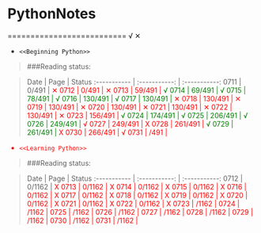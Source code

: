 # PythonNotes


==========================
 √  ✕

* `<<Beginning Python>>`



>###Reading status:

>Date         |  Page 			|   Status
:----------- | :-----------: 	| :-----------:
0711         | 0/491        	| <font color="red">✕<font>
0712         | 0/491        	| <font color="RED">✕<font>
0713         | 59/491        	| <font color="green">√<font>
0714         | 69/491        	| <font color="green">√<font>
0715         | 78/491        	| <font color="Green">√<font>
0716         | 130/491        	| <font color="green">√<font>
0717         | 130/491        	| <font color="RED">✕<font>
0718         | 130/491        	| <font color="RED">✕<font>
0719         | 130/491        	| <font color="RED">✕<font>
0720         | 130/491        	| <font color="RED">✕<font>
0721         | 130/491        	| <font color="RED">✕<font>
0722         | 130/491        	| <font color="RED">✕<font>
0723         | 156/491        	| <font color="Green">√<font>
0724         | 174/491        	| <font color="Green">√<font>
0725         | 206/491        	| <font color="Green">√<font>
0726         | 249/491        	| <font color="RED">√<font>
0727         | 249/491        	| <font color="RED">X<font>
0728         | 261/491        	| <font color="Green">√<font>
0729         | 261/491        	| <font color="RED">X<font>
0730         | 266/491        	| <font color="RED">√<font>
0731         | /491        | <font color="RED"><font>


* `<<Learning Python>>`

>###Reading status:

>Date         |  Page 			|   Status
:----------- | :-----------: 	| :-----------:
0712         | 0/1162        	| <font color="RED">X<font>
0713         | 0/1162        	| <font color="RED">X<font>
0714         | 0/1162        	| <font color="RED">X<font>
0715         | 0/1162        	| <font color="RED">X<font>
0716         | 0/1162        	| <font color="RED">X<font>
0717         | 0/1162        	| <font color="RED">X<font>
0718         | 0/1162        	| <font color="RED">X<font>
0719         | 0/1162        	| <font color="RED">X<font>
0720         | 0/1162        	| <font color="RED">X<font>
0721         | 0/1162        	| <font color="RED">X<font>
0722         | 0/1162        	| <font color="RED">X<font>
0723         | /1162        	| <font color="RED"><font>
0724         | /1162        	| <font color="RED"><font>
0725         | /1162        	| <font color="RED"><font>
0726         | /1162        	| <font color="RED"><font>
0727         | /1162        	| <font color="RED"><font>
0728         | /1162        	| <font color="RED"><font>
0729         | /1162        	| <font color="RED"><font>
0730         | /1162        	| <font color="RED"><font>
0731         | /1162           | <font color="RED"><font>
